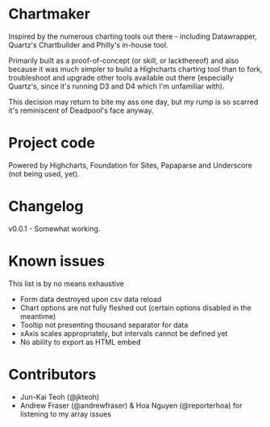 Chartmaker
==============

Inspired by the numerous charting tools out there - including Datawrapper, Quartz's Chartbuilder and Philly's in-house tool.

Primarily built as a proof-of-concept (or skill, or lackthereof) and also because it was much simpler to build a Highcharts charting tool than to fork, troubleshoot and upgrade other tools available out there (especially Quartz's, since it's running D3 and D4 which I'm unfamiliar with).

This decision may return to bite my ass one day, but my rump is so scarred it's reminiscent of Deadpool's face anyway.


Project code
==============

Powered by Highcharts, Foundation for Sites, Papaparse and Underscore (not being used, yet).


Changelog
==============

v0.0.1 - Somewhat working.


Known issues
==============

This list is by no means exhaustive

* Form data destroyed upon csv data reload
* Chart options are not fully fleshed out (certain options disabled in the meantime)
* Tooltip not presenting thousand separator for data
* xAxis scales appropriately, but intervals cannot be defined yet
* No ability to export as HTML embed

Contributors
==============

* Jun-Kai Teoh (@jkteoh)
* Andrew Fraser (@andrewfraser) & Hoa Nguyen (@reporterhoa) for listening to my array issues